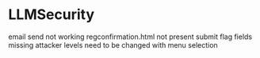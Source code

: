 # LLMSecurity
email send not working
regconfirmation.html not present
submit flag fields missing
attacker levels need to be changed with menu selection
